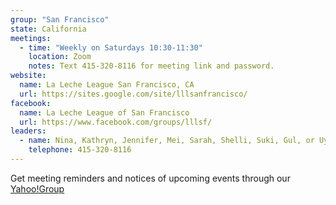 ```yaml
---
group: "San Francisco"
state: California
meetings:
  - time: "Weekly on Saturdays 10:30-11:30"
    location: Zoom
    notes: Text 415-320-8116 for meeting link and password.
website:
  name: La Leche League San Francisco, CA
  url: https://sites.google.com/site/lllsanfrancisco/
facebook:
  name: La Leche League of San Francisco
  url: https://www.facebook.com/groups/lllsf/
leaders:
  - name: Nina, Kathryn, Jennifer, Mei, Sarah, Shelli, Suki, Gul, or Uyen
    telephone: 415-320-8116
---
```


Get meeting reminders and notices of upcoming events through our [Yahoo!Group](http://groups.yahoo.com/group/LLLSF/)